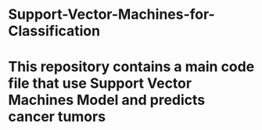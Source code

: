 # Support-Vector-Machines-for-Classification

# This repository contains a main code file that use Support Vector Machines Model and predicts cancer tumors

